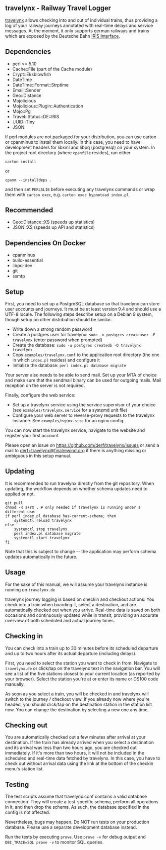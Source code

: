 travelynx - Railway Travel Logger
---

[travelynx](https://finalrewind.org/projects/travelynx/) allows checking into
and out of individual trains, thus providing a log of your railway journeys
annotated with real-time delays and service messages. At the moment, it only
supports german railways and trains which are exposed by the Deutsche Bahn
[IRIS Interface](https://finalrewind.org/projects/Travel-Status-DE-IRIS/).

Dependencies
---

 * perl >= 5.10
 * Cache::File (part of the Cache module)
 * Crypt::Eksblowfish
 * DateTime
 * DateTime::Format::Strptime
 * Email::Sender
 * Geo::Distance
 * Mojolicious
 * Mojolicious::Plugin::Authentication
 * Mojo::Pg
 * Travel::Status::DE::IRIS
 * UUID::Tiny
 * JSON

If perl modules are not packaged for your distribution, you can use carton or
cpanminus to install them locally. In this case, you need to have development
headers for libxml and libpq (postgresql) on your system.  In the project root
directory (where `cpanfile` resides), run either

```
carton install
```

or

```
cpanm --installdeps .
```

and then set `PERL5LIB` before executing any travelynx commands or wrap them
with `carton exec`, e.g. `carton exec hypnotoad index.pl`

Recommended
---

 * Geo::Distance::XS (speeds up statistics)
 * JSON::XS (speeds up API and statistics)

Dependencies On Docker
---

 * cpanminus
 * build-essential
 * libpq-dev
 * git
 * ssmtp

Setup
---

First, you need to set up a PostgreSQL database so that travelynx can store
user accounts and journeys. It must be at least version 9.4 and should use a
UTF-8 locale. The following steps describe setup on a Debian 9 system, though
setup on other distribution should be similar.

* Write down a strong random password
* Create a postgres user for travelynx: `sudo -u postgres createuser -P travelynx`
  (enter password when prompted)
* Create the database: `sudo -u postgres createdb -O travelynx travelynx`
* Copy `examples/travelynx.conf` to the application root directory
  (the one in which `index.pl` resides) and configure it
* Initialize the database: `perl index.pl database migrate`

Your server also needs to be able to send mail. Set up your MTA of choice and
make sure that the sendmail binary can be used for outgoing mails. Mail
reception on the server is not required.

Finally, configure the web service:

* Set up a travelynx service using the service supervisor of your choice
  (see `examples/travelynx.service` for a systemd unit file)
* Configure your web server to reverse-provy requests to the travelynx
  instance. See `examples/nginx-site` for an nginx config.

You can now start the travelynx service, navigate to the website and register
your first account.

Please open an issue on <https://github.com/derf/travelynx/issues> or send a
mail to derf+travelynx@finalrewind.org if there is anything missing or
ambiguous in this setup manual.

Updating
---

It is recommended to run travelynx directly from the git repository. When
updating, the workflow depends on whether schema updates need to applied
or not.

```
git pull
chmod -R a+rX . # only needed if travelynx is running under a different user
if perl index.pl database has-current-schema; then
    systemctl reload travelynx
else
    systemctl stop travelynx
    perl index.pl database migrate
    systemctl start travelynx
fi
```

Note that this is subject to change -- the application may perform schema
updates automatically in the future.

Usage
---

For the sake of this manual, we will assume your travelynx instance is running
on `travelynx.de`

travelynx journey logging is based on checkin and checkout actions: You check
into a train when boarding it, select a destination, and are automatically
checked out when you arrive. Real-time data is saved on both occasions and
continuously updated while in transit, providing an accurate overview of both
scheduled and actual journey times.

## Checking in

You can check into a train up to 30 minutes before its scheduled departure and
up to two hours after its actual departure (including delays).

First, you need to select the station you want to check in from.
Navigate to `travelynx.de` or click/tap on the travelynx text in the navigation
bar. You will see a list of the five stations closest to your current location
(as reported by your browser). Select the station you're at or enter its
name or DS100 code manually.

As soon as you select a train, you will be checked in and travelynx will switch
to the journey / checkout view. If you already now where you're headed, you
should click/tap on the destination station in the station list now. You can
change the destination by selecting a new one any time.

## Checking out

You are automatically checked out a few minutes after arrival at your
destination. If the train has already arrived when you select a destination and
its arrival was less than two hours ago, you are checked out immediately.  If
it's more than two hours, it will not be included in the scheduled and
real-time data fetched by travelynx. In this case, you have to check out
without arrival data using the link at the bottom of the checkin menu's station
list.

Testing
---

The test scripts assume that travelynx.conf contains a valid database
connection. They will create a test-specific schema, perform all operations in
it, and then drop the schema. As such, the database specified in the config is
not affected.

Nevertheless, bugs may happen. Do NOT run tests on your production database.
Please use a separate development database instead.

Run the tests by executing `prove`. Use `prove -v` for debug output and
`DBI_TRACE=SQL prove -v` to monitor SQL queries.
